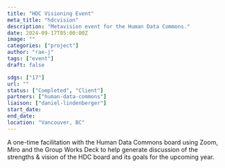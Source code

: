 ```yaml
---
title: "HDC Visioning Event"
meta_title: "hdcvision"
description: "Metavision event for the Human Data Commons."
date: 2024-09-17T05:00:00Z
image: ""
categories: ["project"]
author: "rae-j"
tags: ["event"]
draft: false

sdgs: ["17"]
url: ""
status: ["Completed", "Client"]
partners: ["human-data-commons"]
liaison: ["daniel-lindenberger"]
start_date:
end_date:
location: "Vancouver, BC"
---
```


A one-time facilitation with the Human Data Commons board using Zoom, Miro and the Group Works Deck to help generate discussion of the strengths & vision of the HDC board and its goals for the upcoming year.
